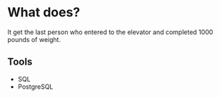 # What does?

It get the last person who entered to the elevator and completed 1000 pounds of weight.

## Tools

- SQL
- PostgreSQL

